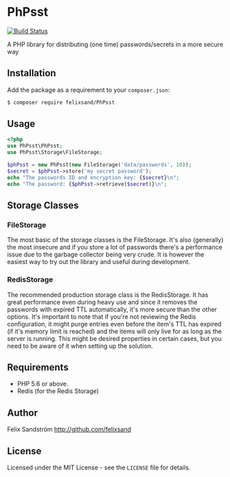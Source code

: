 # PhPsst

[![Build Status](https://travis-ci.org/felixsand/PhPsst.svg?branch=master)](https://travis-ci.org/felixsand/PhPsst)

A PHP library for distributing (one time) passwords/secrets in a more secure way

## Installation
Add the package as a requirement to your `composer.json`:
```bash
$ composer require felixsand/PhPsst
```

## Usage
```php
<?php
use PhPsst\PhPsst;
use PhPsst\Storage\FileStorage;

$phPsst = new PhPsst(new FileStorage('data/passwords', 10));
$secret = $phPsst->store('my secret password');
echo "The passwords ID and encryption key: {$secret}\n";
echo "The password: {$phPsst->retrieve($secret)}\n";
```

## Storage Classes
### FileStorage
The most basic of the storage classes is the FileStorage. It's also (generally) the most insecure and if you store a lot
of passwords there's a performance issue due to the garbage collector being very crude. It is however the easiest way
to try out the library and useful during development.

### RedisStorage
The recommended production storage class is the RedisStorage. It has great performance even during heavy use and
since it removes the passwords with expired TTL automatically, it's more secure than the other options.
It's important to note that if you're not reviewing the Redis configuration, it might purge entries even before the
item's TTL has expired (if it's memory limit is reached) and the items will only live for as long as the server is
running. This might be desired properties in certain cases, but you need to be aware of it when setting up the solution.

## Requirements
- PHP 5.6 or above.
- Redis (for the Redis Storage)

## Author
Felix Sandström <http://github.com/felixsand>

## License
Licensed under the MIT License - see the `LICENSE` file for details.
